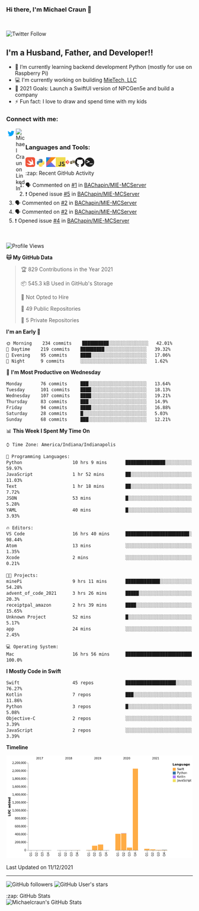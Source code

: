 ### Hi there, I'm Michael Craun 👋 

<br />

![Twitter Follow](https://img.shields.io/twitter/follow/opkurix?style=social)

## I'm a Husband, Father, and Developer!!

- 🌱 I’m currently learning backend development Python (mostly for use on Raspberry Pi)
- 💻 I'm currently working on building [MieTech, LLC](https://github.com/mietechnologies)
- 🥅 2021 Goals: Launch a SwiftUI version of NPCGen5e and build a company
- ⚡ Fun fact: I love to draw and spend time with my kids

### Connect with me:

[<img align="left" alt="Michael Craun on Twitter" width="26px" src="https://raw.githubusercontent.com/github/explore/80688e429a7d4ef2fca1e82350fe8e3517d3494d/topics/twitter/twitter.png" />][twitter]
[<img align="left" alt="Michael Craun on LinkedIn" width="26px" src="https://cdn.jsdelivr.net/npm/simple-icons@v3/icons/linkedin.svg" />][linkedin]

<br />

### Languages and Tools:

[<img align="left" alt="Swift" width="26px" src="https://raw.githubusercontent.com/github/explore/80688e429a7d4ef2fca1e82350fe8e3517d3494d/topics/swift/swift.png" />][swift]
[<img align="left" alt="Python" width="30px" src="https://raw.githubusercontent.com/github/explore/80688e429a7d4ef2fca1e82350fe8e3517d3494d/topics/python/python.png" />][python]
[<img align="left" alt="Kotlin" width="26px" src="https://raw.githubusercontent.com/github/explore/80688e429a7d4ef2fca1e82350fe8e3517d3494d/topics/kotlin/kotlin.png" />][kotlin]
[<img align="left" alt="JavaScript" width="26px" src="https://raw.githubusercontent.com/github/explore/80688e429a7d4ef2fca1e82350fe8e3517d3494d/topics/javascript/javascript.png" />][javascript]
[<img align="left" alt="Git" width="26px" src="https://raw.githubusercontent.com/github/explore/80688e429a7d4ef2fca1e82350fe8e3517d3494d/topics/git/git.png" />]([])
[<img align="left" alt="GitHub" width="26px" src="https://raw.githubusercontent.com/github/explore/78df643247d429f6cc873026c0622819ad797942/topics/github/github.png" />][github]
[<img align="left" alt="Terminal" width="26px" src="https://raw.githubusercontent.com/github/explore/80688e429a7d4ef2fca1e82350fe8e3517d3494d/topics/terminal/terminal.png" />][terminal]

<br />
<br />

<summary>:zap: Recent GitHub Activity</summary>
  
<!--START_SECTION:activity-->
1. 🗣 Commented on [#1](https://github.com/BAChapin/MIE-MCServer/issues/1) in [BAChapin/MIE-MCServer](https://github.com/BAChapin/MIE-MCServer)
2. ❗️ Opened issue [#5](https://github.com/BAChapin/MIE-MCServer/issues/5) in [BAChapin/MIE-MCServer](https://github.com/BAChapin/MIE-MCServer)
3. 🗣 Commented on [#2](https://github.com/BAChapin/MIE-MCServer/issues/2) in [BAChapin/MIE-MCServer](https://github.com/BAChapin/MIE-MCServer)
4. 🗣 Commented on [#2](https://github.com/BAChapin/MIE-MCServer/issues/2) in [BAChapin/MIE-MCServer](https://github.com/BAChapin/MIE-MCServer)
5. ❗️ Opened issue [#4](https://github.com/BAChapin/MIE-MCServer/issues/4) in [BAChapin/MIE-MCServer](https://github.com/BAChapin/MIE-MCServer)
<!--END_SECTION:activity-->
  
<br />
  
<!--START_SECTION:waka-->
![Profile Views](http://img.shields.io/badge/Profile%20Views-10-blue)

**🐱 My GitHub Data** 

> 🏆 829 Contributions in the Year 2021
 > 
> 📦 545.3 kB Used in GitHub's Storage 
 > 
> 🚫 Not Opted to Hire
 > 
> 📜 49 Public Repositories 
 > 
> 🔑 5 Private Repositories  
 > 
**I'm an Early 🐤** 

```text
🌞 Morning    234 commits    ██████████░░░░░░░░░░░░░░░   42.01% 
🌆 Daytime    219 commits    █████████░░░░░░░░░░░░░░░░   39.32% 
🌃 Evening    95 commits     ████░░░░░░░░░░░░░░░░░░░░░   17.06% 
🌙 Night      9 commits      ░░░░░░░░░░░░░░░░░░░░░░░░░   1.62%

```
📅 **I'm Most Productive on Wednesday** 

```text
Monday       76 commits     ███░░░░░░░░░░░░░░░░░░░░░░   13.64% 
Tuesday      101 commits    ████░░░░░░░░░░░░░░░░░░░░░   18.13% 
Wednesday    107 commits    ████░░░░░░░░░░░░░░░░░░░░░   19.21% 
Thursday     83 commits     ███░░░░░░░░░░░░░░░░░░░░░░   14.9% 
Friday       94 commits     ████░░░░░░░░░░░░░░░░░░░░░   16.88% 
Saturday     28 commits     █░░░░░░░░░░░░░░░░░░░░░░░░   5.03% 
Sunday       68 commits     ███░░░░░░░░░░░░░░░░░░░░░░   12.21%

```


📊 **This Week I Spent My Time On** 

```text
⌚︎ Time Zone: America/Indiana/Indianapolis

💬 Programming Languages: 
Python                   10 hrs 9 mins       ███████████████░░░░░░░░░░   59.97% 
JavaScript               1 hr 52 mins        ██░░░░░░░░░░░░░░░░░░░░░░░   11.03% 
Text                     1 hr 18 mins        ██░░░░░░░░░░░░░░░░░░░░░░░   7.72% 
JSON                     53 mins             █░░░░░░░░░░░░░░░░░░░░░░░░   5.28% 
YAML                     40 mins             █░░░░░░░░░░░░░░░░░░░░░░░░   3.93%

🔥 Editors: 
VS Code                  16 hrs 40 mins      ████████████████████████░   98.44% 
Atom                     13 mins             ░░░░░░░░░░░░░░░░░░░░░░░░░   1.35% 
Xcode                    2 mins              ░░░░░░░░░░░░░░░░░░░░░░░░░   0.21%

🐱‍💻 Projects: 
minePi                   9 hrs 11 mins       █████████████░░░░░░░░░░░░   54.28% 
advent_of_code_2021      3 hrs 26 mins       █████░░░░░░░░░░░░░░░░░░░░   20.3% 
receiptpal_amazon        2 hrs 39 mins       ████░░░░░░░░░░░░░░░░░░░░░   15.65% 
Unknown Project          52 mins             █░░░░░░░░░░░░░░░░░░░░░░░░   5.17% 
app                      24 mins             ░░░░░░░░░░░░░░░░░░░░░░░░░   2.45%

💻 Operating System: 
Mac                      16 hrs 56 mins      █████████████████████████   100.0%

```

**I Mostly Code in Swift** 

```text
Swift                    45 repos            ███████████████████░░░░░░   76.27% 
Kotlin                   7 repos             ███░░░░░░░░░░░░░░░░░░░░░░   11.86% 
Python                   3 repos             █░░░░░░░░░░░░░░░░░░░░░░░░   5.08% 
Objective-C              2 repos             ░░░░░░░░░░░░░░░░░░░░░░░░░   3.39% 
JavaScript               2 repos             ░░░░░░░░░░░░░░░░░░░░░░░░░   3.39%

```


**Timeline**

![Chart not found](https://raw.githubusercontent.com/Michaelcraun/Michaelcraun/main/charts/bar_graph.png) 


 Last Updated on 11/12/2021
<!--END_SECTION:waka-->

---
  
![GitHub followers](https://img.shields.io/github/followers/Michaelcraun?style=social)
![GitHub User's stars](https://img.shields.io/github/stars/Michaelcraun?style=social)
  
<summary>:zap: GitHub Stats</summary>

<img align="left" alt="Michaelcraun's GitHub Stats" src="https://github-readme-stats-8frbydxfs-michaelcraun.vercel.app/api?username=Michaelcraun" />

[twitter]: https://twitter.com/opkurix
[linkedin]: https://linkedin.com/in/michael-craun
[swift]: https://developer.apple.com/swift/
[python]: https://www.python.org
[kotlin]: https://kotlinlang.org
[javascript]: https://www.javascript.com
[github]: https://github.com/
[terminal]: https://en.wikipedia.org/wiki/Terminal_(macOS)
